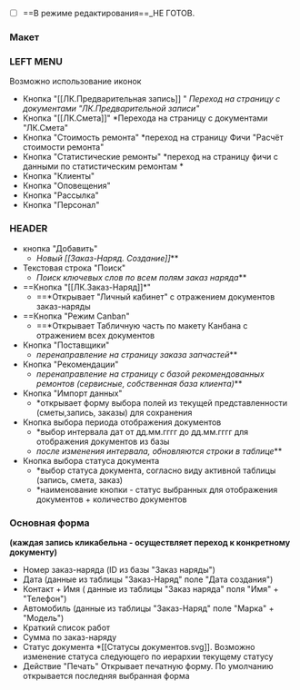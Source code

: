 - [ ] ==В режиме редактирования==_НЕ ГОТОВ. 
### **Макет**


### **LEFT MENU**
Возможно использование иконок
- Кнопка "[[ЛК.Предварительная запись]] "
	*Переход на страницу с документами "ЛК.Предварительной записи"*
- Кнопка "[[ЛК.Смета]]"
	*Перехода на страницу с документами "ЛК.Смета" 
- Кнопка "Стоимость ремонта" 
	*переход на страницу Фичи "Расчёт стоимости ремонта"
- Кнопка "Статистические ремонты"
	*переход на страницу фичи с данными по статистическим ремонтам *
- Кнопка "Клиенты"
- Кнопка "Оповещения"
- Кнопка "Рассылка"
- Кнопка "Персонал"

### **HEADER**
- кнопка "Добавить" 
	-  *Новый [[Заказ-Наряд. Создание]]***
- Текстовая строка "Поиск" 
	- *Поиск ключевых слов по всем полям заказ наряда*** 
- ==Кнопка "[[ЛК.Заказ-Наряд]]*" 
	- ==*Открывает "Личный кабинет" с отражением документов заказ-наряды
- ==Кнопка "Режим Canban" 
	- ==*Открывает Табличную часть по макету Канбана с отражением всех документов
- Кнопка "Поставщики" 
	- *перенаправление на страницу заказа запчастей***
- Кнопка "Рекомендации"
	- *перенаправление на страницу с базой рекомендованных ремонтов (сервисные, собственная база клиента)***
- Кнопка "Импорт данных"
	- *открывает форму выбора полей из текущей представленности (сметы,запись, заказы) для сохранения
- Кнопка выбора периода отображения документов
	- *выбор интервала дат от дд.мм.гггг до дд.мм.гггг для отображения документов из базы
	- *после изменения интервала, обновляются строки в таблице***
- Кнопка выбора статуса документа
	- *выбор статуса документа, согласно виду активной таблицы (запись, смета, заказ)
	- *наименование кнопки - статус выбранных для отображения документов + количество документов

### **Основная форма** 
**(каждая запись кликабельна - осуществляет переход к конкретному документу)**
- Номер заказ-наряда (ID из базы "Заказ наряды")
- Дата (данные из таблицы "Заказ-Наряд" поле "Дата создания")
- Контакт + Имя ( данные из таблицы "Заказ наряда" поля "Имя" + "Телефон")
- Автомобиль (данные из таблицы "Заказ-Наряд" поле "Марка" + "Модель")
- Краткий список работ 
- Сумма по заказ-наряду
- Статус документа
	*[[Статусы документов.svg]]. Возможно изменение статуса следующего по иерархии текущему статусу
- Действие "Печать"
	Открывает печатную форму. По умолчанию открывается последняя выбранная форма